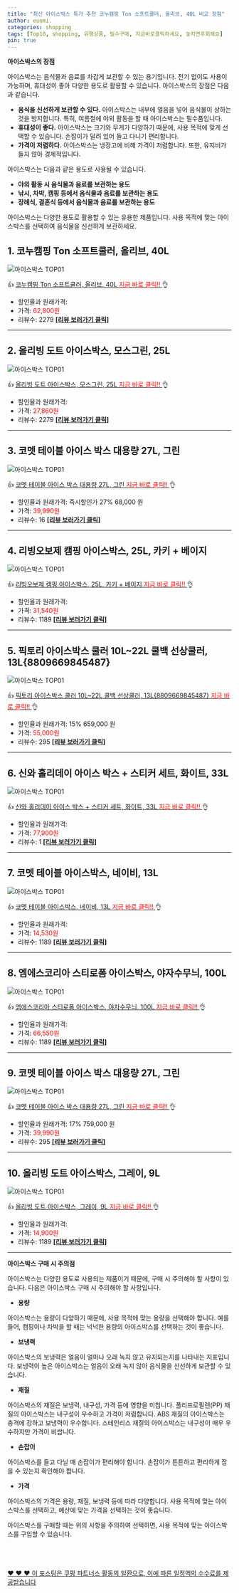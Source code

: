 ```yaml
---
title: "최신 아이스박스 특가 추천 코누캠핑 Ton 소프트쿨러, 올리브, 40L 비교 장점"
author: eunmi.
categories: shopping
tags: [Top10, shopping, 유행상품, 필수구매, 지금바로클릭하세요, 놓치면후회해요]
pin: true
---
```

**아이스박스의 장점**

아이스박스는 음식물과 음료를 차갑게 보관할 수 있는 용기입니다. 전기 없이도 사용이 가능하며, 휴대성이 좋아 다양한 용도로 활용할 수 있습니다. 아이스박스의 장점은 다음과 같습니다.

* **음식을 신선하게 보관할 수 있다.** 아이스박스는 내부에 얼음을 넣어 음식물이 상하는 것을 방지합니다. 특히, 여름철에 야외 활동을 할 때 아이스박스는 필수품입니다.
* **휴대성이 좋다.** 아이스박스는 크기와 무게가 다양하기 때문에, 사용 목적에 맞게 선택할 수 있습니다. 손잡이가 달려 있어 들고 다니기 편리합니다.
* **가격이 저렴하다.** 아이스박스는 냉장고에 비해 가격이 저렴합니다. 또한, 유지비가 들지 않아 경제적입니다.

아이스박스는 다음과 같은 용도로 사용될 수 있습니다.

* **야외 활동 시 음식물과 음료를 보관하는 용도**
* **낚시, 차박, 캠핑 등에서 음식물과 음료를 보관하는 용도**
* **장례식, 결혼식 등에서 음식물과 음료를 보관하는 용도**

아이스박스는 다양한 용도로 활용할 수 있는 유용한 제품입니다. 사용 목적에 맞는 아이스박스를 선택하여 음식물을 신선하게 보관하세요.

   

## 1. 코누캠핑 Ton 소프트쿨러, 올리브, 40L

![아이스박스 TOP01](https://thumbnail9.coupangcdn.com/thumbnails/remote/230x230ex/image/vendor_inventory/79c4/2ae8f7fab9d961595b991fe996164cc6dd7e40a936e7e9e39853632a3095.jpg)


👍 [코누캠핑 Ton 소프트쿨러, 올리브, 40L <font color=red> 지금 바로 클릭!! </font> ](https://link.coupang.com/re/AFFSDP?lptag=AF3617701&subid=GithubCoopas&pageKey=7185468786&traceid=V0-153&itemId=18130845604&vendorItemId=86752895089) 👌 


- 할인율과 원래가격: 
- 가격: <span style='color:red'>62,800원</span>
- 리뷰수: 2279  [**[리뷰 보러가기 클릭]**](https://link.coupang.com/re/AFFSDP?lptag=AF3617701&subid=GithubCoopas&pageKey=7185468786&traceid=V0-153&itemId=18130845604&vendorItemId=86752895089)

---


   

## 2. 올리빙 도트 아이스박스, 모스그린, 25L

![아이스박스 TOP01](https://thumbnail9.coupangcdn.com/thumbnails/remote/230x230ex/image/retail/images/1149107850173514-055ed93f-f2b3-457f-abfb-20a20498fc46.jpg)


👍 [올리빙 도트 아이스박스, 모스그린, 25L <font color=red> 지금 바로 클릭!! </font> ](https://link.coupang.com/re/AFFSDP?lptag=AF3617701&subid=GithubCoopas&pageKey=5264028363&traceid=V0-153&itemId=10506861291&vendorItemId=77788522889) 👌 


- 할인율과 원래가격: 
- 가격: <span style='color:red'>27,860원</span>
- 리뷰수: 2279  [**[리뷰 보러가기 클릭]**](https://link.coupang.com/re/AFFSDP?lptag=AF3617701&subid=GithubCoopas&pageKey=5264028363&traceid=V0-153&itemId=10506861291&vendorItemId=77788522889)

---


   

## 3. 코멧 테이블 아이스 박스 대용량 27L, 그린

![아이스박스 TOP01](https://thumbnail10.coupangcdn.com/thumbnails/remote/230x230ex/image/retail/images/3820617313169875-0bbddf9e-9952-49f9-9634-d719777a6753.jpg)


👍 [코멧 테이블 아이스 박스 대용량 27L, 그린 <font color=red> 지금 바로 클릭!! </font> ](https://link.coupang.com/re/AFFSDP?lptag=AF3617701&subid=GithubCoopas&pageKey=7327986084&traceid=V0-153&itemId=18807686149&vendorItemId=85938298410) 👌 


- 할인율과 원래가격: 즉시할인가 27%  68,000   원
- 가격: <span style='color:red'>39,990원</span>
- 리뷰수: 16  [**[리뷰 보러가기 클릭]**](https://link.coupang.com/re/AFFSDP?lptag=AF3617701&subid=GithubCoopas&pageKey=7327986084&traceid=V0-153&itemId=18807686149&vendorItemId=85938298410)

---


   

## 4. 리빙오보제 캠핑 아이스박스, 25L, 카키 + 베이지

![아이스박스 TOP01](https://thumbnail6.coupangcdn.com/thumbnails/remote/230x230ex/image/retail/images/2023/04/27/11/3/73da22d9-9d79-41d7-9ae0-fc085f964ea8.jpg)


👍 [리빙오보제 캠핑 아이스박스, 25L, 카키 + 베이지 <font color=red> 지금 바로 클릭!! </font> ](https://link.coupang.com/re/AFFSDP?lptag=AF3617701&subid=GithubCoopas&pageKey=7216917750&traceid=V0-153&itemId=18278522317&vendorItemId=85799619664) 👌 


- 할인율과 원래가격: 
- 가격: <span style='color:red'>31,540원</span>
- 리뷰수: 1189  [**[리뷰 보러가기 클릭]**](https://link.coupang.com/re/AFFSDP?lptag=AF3617701&subid=GithubCoopas&pageKey=7216917750&traceid=V0-153&itemId=18278522317&vendorItemId=85799619664)

---


   

## 5. 픽토리 아이스박스 쿨러 10L~22L 쿨백 선상쿨러, 13L{8809669845487}

![아이스박스 TOP01](https://thumbnail7.coupangcdn.com/thumbnails/remote/230x230ex/image/vendor_inventory/67bc/59b0446657c9e53c2aa7825c26fe1ef965d3fb59b69e67fc1e9fb8db4745.JPG)


👍 [픽토리 아이스박스 쿨러 10L~22L 쿨백 선상쿨러, 13L{8809669845487} <font color=red> 지금 바로 클릭!! </font> ](https://link.coupang.com/re/AFFSDP?lptag=AF3617701&subid=GithubCoopas&pageKey=7677909243&traceid=V0-153&itemId=20499812664&vendorItemId=86486032838) 👌 


- 할인율과 원래가격: 15%  659,000   원
- 가격: <span style='color:red'>55,000원</span>
- 리뷰수: 295  [**[리뷰 보러가기 클릭]**](https://link.coupang.com/re/AFFSDP?lptag=AF3617701&subid=GithubCoopas&pageKey=7677909243&traceid=V0-153&itemId=20499812664&vendorItemId=86486032838)

---


   

## 6. 신와 홀리데이 아이스 박스 + 스티커 세트, 화이트, 33L

![아이스박스 TOP01](https://thumbnail8.coupangcdn.com/thumbnails/remote/230x230ex/image/retail/images/6599319217455613-df0c1d6e-77d4-4528-9e25-9ea4a78adb66.jpg)


👍 [신와 홀리데이 아이스 박스 + 스티커 세트, 화이트, 33L <font color=red> 지금 바로 클릭!! </font> ](https://link.coupang.com/re/AFFSDP?lptag=AF3617701&subid=GithubCoopas&pageKey=7657487729&traceid=V0-153&itemId=2875575863&vendorItemId=70864729699) 👌 


- 할인율과 원래가격: 
- 가격: <span style='color:red'>77,900원</span>
- 리뷰수: 1  [**[리뷰 보러가기 클릭]**](https://link.coupang.com/re/AFFSDP?lptag=AF3617701&subid=GithubCoopas&pageKey=7657487729&traceid=V0-153&itemId=2875575863&vendorItemId=70864729699)

---


   

## 7. 코멧 테이블 아이스박스, 네이비, 13L

![아이스박스 TOP01](https://thumbnail6.coupangcdn.com/thumbnails/remote/230x230ex/image/retail/images/8230524398812609-a7bf519a-7d9a-4669-a433-6f6e53c1a4e6.jpg)


👍 [코멧 테이블 아이스박스, 네이비, 13L <font color=red> 지금 바로 클릭!! </font> ](https://link.coupang.com/re/AFFSDP?lptag=AF3617701&subid=GithubCoopas&pageKey=6557405217&traceid=V0-153&itemId=14664493501&vendorItemId=81905619639) 👌 


- 할인율과 원래가격: 
- 가격: <span style='color:red'>14,530원</span>
- 리뷰수: 1189  [**[리뷰 보러가기 클릭]**](https://link.coupang.com/re/AFFSDP?lptag=AF3617701&subid=GithubCoopas&pageKey=6557405217&traceid=V0-153&itemId=14664493501&vendorItemId=81905619639)

---


   

## 8. 엠에스코리아 스티로폼 아이스박스, 야자수무늬, 100L

![아이스박스 TOP01](https://thumbnail6.coupangcdn.com/thumbnails/remote/230x230ex/image/vendor_inventory/fdd0/dd594e6288917b3bdaf8f95e9b5313c916ee341698457ce4b889f013e96e.jpg)


👍 [엠에스코리아 스티로폼 아이스박스, 야자수무늬, 100L <font color=red> 지금 바로 클릭!! </font> ](https://link.coupang.com/re/AFFSDP?lptag=AF3617701&subid=GithubCoopas&pageKey=164592549&traceid=V0-153&itemId=472092708&vendorItemId=82462020802) 👌 


- 할인율과 원래가격: 
- 가격: <span style='color:red'>66,550원</span>
- 리뷰수: 1189  [**[리뷰 보러가기 클릭]**](https://link.coupang.com/re/AFFSDP?lptag=AF3617701&subid=GithubCoopas&pageKey=164592549&traceid=V0-153&itemId=472092708&vendorItemId=82462020802)

---


   

## 9. 코멧 테이블 아이스 박스 대용량 27L, 그린

![아이스박스 TOP01](https://thumbnail10.coupangcdn.com/thumbnails/remote/230x230ex/image/retail/images/3820617313169875-0bbddf9e-9952-49f9-9634-d719777a6753.jpg)


👍 [코멧 테이블 아이스 박스 대용량 27L, 그린 <font color=red> 지금 바로 클릭!! </font> ](https://link.coupang.com/re/AFFSDP?lptag=AF3617701&subid=GithubCoopas&pageKey=7327986084&traceid=V0-153&itemId=18807686149&vendorItemId=85938298410) 👌 


- 할인율과 원래가격: 17%  759,000   원
- 가격: <span style='color:red'>39,990원</span>
- 리뷰수: 295  [**[리뷰 보러가기 클릭]**](https://link.coupang.com/re/AFFSDP?lptag=AF3617701&subid=GithubCoopas&pageKey=7327986084&traceid=V0-153&itemId=18807686149&vendorItemId=85938298410)

---


   

## 10. 올리빙 도트 아이스박스, 그레이, 9L

![아이스박스 TOP01](https://thumbnail7.coupangcdn.com/thumbnails/remote/230x230ex/image/retail/images/345727723326932-b2c9efa1-d2ba-491b-9eef-ea3c71bc6229.jpg)


👍 [올리빙 도트 아이스박스, 그레이, 9L <font color=red> 지금 바로 클릭!! </font> ](https://link.coupang.com/re/AFFSDP?lptag=AF3617701&subid=GithubCoopas&pageKey=5264028363&traceid=V0-153&itemId=631864876&vendorItemId=4654035764) 👌 


- 할인율과 원래가격: 
- 가격: <span style='color:red'>14,900원</span>
- 리뷰수: 1189  [**[리뷰 보러가기 클릭]**](https://link.coupang.com/re/AFFSDP?lptag=AF3617701&subid=GithubCoopas&pageKey=5264028363&traceid=V0-153&itemId=631864876&vendorItemId=4654035764)

---
**아이스박스 구매 시 주의점**

아이스박스는 다양한 용도로 사용되는 제품이기 때문에, 구매 시 주의해야 할 사항이 있습니다. 다음은 아이스박스 구매 시 주의해야 할 사항입니다.

* **용량**

아이스박스는 용량이 다양하기 때문에, 사용 목적에 맞는 용량을 선택해야 합니다. 예를 들어, 캠핑이나 차박을 할 때는 넉넉한 용량의 아이스박스를 선택하는 것이 좋습니다.

* **보냉력**

아이스박스의 보냉력은 얼음이 얼마나 오래 녹지 않고 유지되는지를 나타내는 지표입니다. 보냉력이 높은 아이스박스는 얼음이 오래 녹지 않아 음식물을 신선하게 보관할 수 있습니다.

* **재질**

아이스박스의 재질은 보냉력, 내구성, 가격 등에 영향을 미칩니다. 폴리프로필렌(PP) 재질의 아이스박스는 내구성이 우수하고 가격이 저렴합니다. ABS 재질의 아이스박스는 충격에 강하고 보냉력이 우수합니다. 스테인리스 재질의 아이스박스는 내구성이 매우 우수하지만 가격이 비쌉니다.

* **손잡이**

아이스박스를 들고 다닐 때 손잡이가 편리해야 합니다. 손잡이가 튼튼하고 편리하게 잡을 수 있는지 확인해야 합니다.

* **가격**

아이스박스의 가격은 용량, 재질, 보냉력 등에 따라 다양합니다. 사용 목적에 맞는 아이스박스를 선택하고, 예산에 맞는 가격을 선택하는 것이 좋습니다.

아이스박스를 구매할 때는 위의 사항을 주의하여 선택하면, 사용 목적에 맞는 아이스박스를 구입할 수 있습니다.<br><br><br><br><br> [ ❤ ❤ ❤ 이 포스팅은 쿠팡 파트너스 활동의 일환으로, 이에 따른 일정액의 수수료를 제공받습니다](https://link.coupang.com/a/bcEFyh)